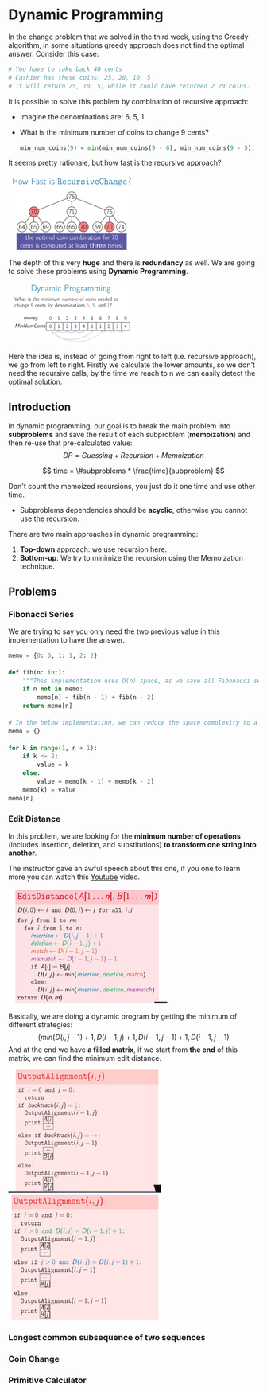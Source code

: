 # Dynamic Programming

In the change problem that we solved in the third week, using the Greedy algorithm, in some situations greedy approach does not find the optimal answer. Consider this case:

```python
# You have to take back 40 cents
# Cashier has these coins: 25, 20, 10, 5
# It will return 25, 10, 5; while it could have returned 2 20 coins.
```

It is possible to solve this problem by combination of recursive approach:

* Imagine the denominations are: 6, 5, 1.

* What is the minimum number of coins to change 9 cents?

  ```python
  min_num_coins(9) = min(min_num_coins(9 - 6), min_num_coins(9 - 5), min_num_coins(1)) + 1
  ```

It seems pretty rationale, but how fast is the recursive approach?

<img src="assets/dynamic-01.png" style="zoom:25%" />

The depth of this very **huge** and there is **redundancy** as well. We are going to solve these problems using **Dynamic Programming**.

<img src="assets/dynamic-02.png" style="zoom:25%" />

Here the idea is, instead of going from right to left (i.e. recursive approach), we go from left to right. Firstly we calculate the lower amounts, so we don't need the recursive calls, by the time we reach to n we can easily detect the optimal solution.

## Introduction

In dynamic programming, our goal is to break the main problem into **subproblems** and save the result of each subproblem (**memoization**) and then re-use that  pre-calculated value:
$$
DP = Guessing + Recursion + Memoization
$$

$$
time = \#subproblems * \frac{time}{subproblem}
$$

Don't count the memoized recursions, you just do it one time and use other time.

* Subproblems dependencies should be **acyclic**, otherwise you cannot use the recursion.

There are two main approaches in dynamic programming:

1. **Top-down** approach: we use recursion here.
2. **Bottom-up**: We try to minimize the recursion using the Memoization technique. 

## Problems

### Fibonacci Series

We are trying to say you only need the two previous value in this implementation to have the answer.

```python
memo = {0: 0, 1: 1, 2: 2}

def fib(n: int):
    """This implementation uses O(n) space, as we save all Fibonacci series inside the mapping object."""
    if n not in memo:
    	memo[n] = fib(n - 1) + fib(n - 2)
    return memo[n]

# In the below implementation, we can reduce the space complexity to a constant by only holding the last two values, as we are going from bottom to up we don't the old values in the future.
memo = {}

for k in range(1, n + 1):
    if k <= 2:
        value = k
    else:
        value = memo[k - 1] + memo[k - 2]
    memo[k] = value
memo[n]

```

### Edit Distance

In this problem, we are looking for the **minimum number of operations** (includes insertion, deletion, and substitutions) **to transform one string into another**.

The instructor gave an awful speech about this one, if you one to learn more you can watch this [Youtube](https://www.youtube.com/watch?v=We3YDTzNXEk) video.

<img src="assets/dynamic-03.png" style="zoom:60%" />

Basically, we are doing a dynamic program by getting the minimum of different strategies:
$$
\Big\{min(D(i, j - 1) + 1, D(i - 1, j) + 1, D(i-1, j-1) + 1, D(i - 1, j - 1)
$$
And at the end we have **a filled matrix**, if we start from **the end** of this matrix, we can find the minimum edit distance.

<img src="assets/dynamic-04.png" style="zoom:30%" />

<img src="assets/dynamic-05.png" style="zoom:30%" />

### Longest common subsequence of two sequences

### Coin Change

### Primitive Calculator